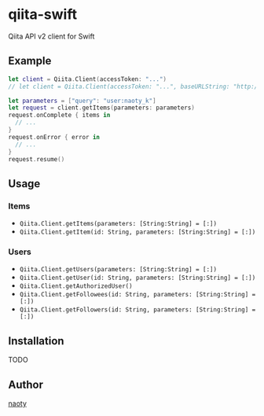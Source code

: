 # qiita-swift

Qiita API v2 client for Swift

## Example

```swift
let client = Qiita.Client(accessToken: "...")
// let client = Qiita.Client(accessToken: "...", baseURLString: "http://*.qiita.com/api/v2")

let parameters = ["query": "user:naoty_k"]
let request = client.getItems(parameters: parameters)
request.onComplete { items in
  // ...
}
request.onError { error in
  // ...
}
request.resume()
```

## Usage

### Items
* `Qiita.Client.getItems(parameters: [String:String] = [:])`
* `Qiita.Client.getItem(id: String, parameters: [String:String] = [:])`

### Users
* `Qiita.Client.getUsers(parameters: [String:String] = [:])`
* `Qiita.Client.getUser(id: String, parameters: [String:String] = [:])`
* `Qiita.Client.getAuthorizedUser()`
* `Qiita.Client.getFollowees(id: String, parameters: [String:String] = [:])`
* `Qiita.Client.getFollowers(id: String, parameters: [String:String] = [:])`

## Installation

TODO

## Author

[naoty](https://github.com/naoty)
